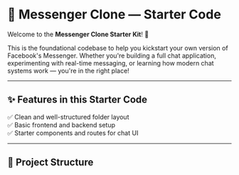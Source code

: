 # 🚀 Messenger Clone — Starter Code

Welcome to the **Messenger Clone Starter Kit**! 💬

This is the foundational codebase to help you kickstart your own version of Facebook's Messenger. Whether you're building a full chat application, experimenting with real-time messaging, or learning how modern chat systems work — you're in the right place!

---

## ✨ Features in this Starter Code

✅ Clean and well-structured folder layout  
✅ Basic frontend and backend setup  
✅ Starter components and routes for chat UI

---

## 📂 Project Structure
